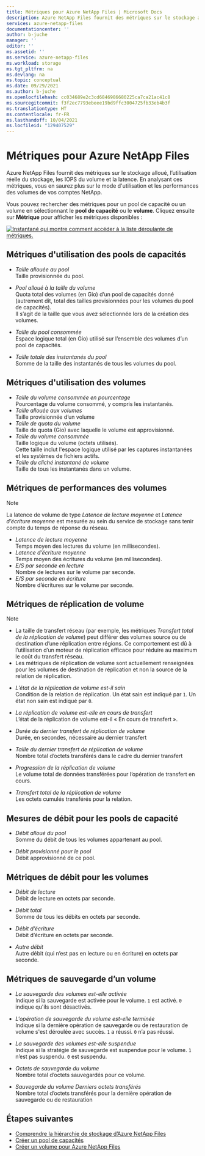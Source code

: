```yaml
---
title: Métriques pour Azure NetApp Files | Microsoft Docs
description: Azure NetApp Files fournit des métriques sur le stockage alloué, l’utilisation réelle du stockage, les IOPS du volume et la latence. Utilisez ces métriques pour comprendre l’utilisation et les performances.
services: azure-netapp-files
documentationcenter: ''
author: b-juche
manager: ''
editor: ''
ms.assetid: ''
ms.service: azure-netapp-files
ms.workload: storage
ms.tgt_pltfrm: na
ms.devlang: na
ms.topic: conceptual
ms.date: 09/29/2021
ms.author: b-juche
ms.openlocfilehash: cc034689e2c3cd6846986680225ca7ca21ac41c8
ms.sourcegitcommit: f3f2ec7793ebeee19bd9ffc3004725fb33eb4b3f
ms.translationtype: HT
ms.contentlocale: fr-FR
ms.lasthandoff: 10/04/2021
ms.locfileid: "129407529"
---
```

# <a name="metrics-for-azure-netapp-files"></a>Métriques pour Azure NetApp Files

Azure NetApp Files fournit des métriques sur le stockage alloué, l’utilisation réelle du stockage, les IOPS du volume et la latence. En analysant ces métriques, vous en saurez plus sur le mode d'utilisation et les performances des volumes de vos comptes NetApp.  

Vous pouvez rechercher des métriques pour un pool de capacité ou un volume en sélectionnant le **pool de capacité** ou le **volume**.  Cliquez ensuite sur **Métrique** pour afficher les métriques disponibles : 

[ ![Instantané qui montre comment accéder à la liste déroulante de métriques.](../media/azure-netapp-files/metrics-navigate-volume.png)](../media/azure-netapp-files/metrics-navigate-volume.png#lightbox)

## <a name="usage-metrics-for-capacity-pools"></a><a name="capacity_pools"></a>Métriques d'utilisation des pools de capacités

- *Taille allouée au pool*   
    Taille provisionnée du pool.

- *Pool alloué à la taille du volume*  
    Quota total des volumes (en Gio) d’un pool de capacités donné (autrement dit, total des tailles provisionnées pour les volumes du pool de capacités).  
    Il s’agit de la taille que vous avez sélectionnée lors de la création des volumes.  

- *Taille du pool consommée*  
    Espace logique total (en Gio) utilisé sur l’ensemble des volumes d’un pool de capacités.  

- *Taille totale des instantanés du pool*    
    Somme de la taille des instantanés de tous les volumes du pool.

## <a name="usage-metrics-for-volumes"></a><a name="volumes"></a>Métriques d'utilisation des volumes

- *Taille du volume consommée en pourcentage*    
    Pourcentage du volume consommé, y compris les instantanés.  
- *Taille allouée aux volumes*   
    Taille provisionnée d’un volume
- *Taille de quota du volume*    
    Taille de quota (Gio) avec laquelle le volume est approvisionné.   
-  *Taille du volume consommée*  
    Taille logique du volume (octets utilisés).  
    Cette taille inclut l'espace logique utilisé par les captures instantanées et les systèmes de fichiers actifs.  
- *Taille du cliché instantané de volume*   
   Taille de tous les instantanés dans un volume.  

## <a name="performance-metrics-for-volumes"></a>Métriques de performances des volumes

> [!NOTE] 
> La latence de volume de type *Latence de lecture moyenne* et *Latence d’écriture moyenne* est mesurée au sein du service de stockage sans tenir compte du temps de réponse du réseau.

- *Latence de lecture moyenne*   
    Temps moyen des lectures du volume (en millisecondes).
- *Latence d’écriture moyenne*   
    Temps moyen des écritures du volume (en millisecondes).
- *E/S par seconde en lecture*   
    Nombre de lectures sur le volume par seconde.
- *E/S par seconde en écriture*   
    Nombre d’écritures sur le volume par seconde.

## <a name="volume-replication-metrics"></a><a name="replication"></a>Métriques de réplication de volume

> [!NOTE] 
> * La taille de transfert réseau (par exemple, les métriques *Transfert total de la réplication de volume*) peut différer des volumes source ou de destination d’une réplication entre régions. Ce comportement est dû à l’utilisation d’un moteur de réplication efficace pour réduire au maximum le coût du transfert réseau.
> * Les métriques de réplication de volume sont actuellement renseignées pour les volumes de destination de réplication et non la source de la relation de réplication.

- *L’état de la réplication de volume est-il sain*   
    Condition de la relation de réplication. Un état sain est indiqué par `1`. Un état non sain est indiqué par `0`.

- *La réplication de volume est-elle en cours de transfert*    
    L’état de la réplication de volume est-il « En cours de transfert ». 

- *Durée du dernier transfert de réplication de volume*   
    Durée, en secondes, nécessaire au dernier transfert 

- *Taille du dernier transfert de réplication de volume*    
    Nombre total d’octets transférés dans le cadre du dernier transfert 

- *Progression de la réplication de volume*    
    Le volume total de données transférées pour l’opération de transfert en cours. 

- *Transfert total de la réplication de volume*   
    Les octets cumulés transférés pour la relation. 

## <a name="throughput-metrics-for-capacity-pools"></a>Mesures de débit pour les pools de capacité   

* *Débit alloué du pool*    
    Somme du débit de tous les volumes appartenant au pool.
    
* *Débit provisionné pour le pool*   
    Débit approvisionné de ce pool.


## <a name="throughput-metrics-for-volumes"></a>Métriques de débit pour les volumes   

* *Débit de lecture*   
    Débit de lecture en octets par seconde.
    
* *Débit total*   
    Somme de tous les débits en octets par seconde.

* *Débit d’écriture*    
    Débit d’écriture en octets par seconde.

* *Autre débit*   
    Autre débit (qui n’est pas en lecture ou en écriture) en octets par seconde.

## <a name="volume-backup-metrics"></a>Métriques de sauvegarde d’un volume  

* *La sauvegarde des volumes est-elle activée*   
    Indique si la sauvegarde est activée pour le volume. `1` est activé. `0` indique qu'ils sont désactivés.

* *L'opération de sauvegarde du volume est-elle terminée*   
    Indique si la dernière opération de sauvegarde ou de restauration de volume s'est déroulée avec succès.  `1` a réussi. `0` n’a pas réussi.

* *La sauvegarde des volumes est-elle suspendue*   
    Indique si la stratégie de sauvegarde est suspendue pour le volume.  `1` n’est pas suspendu. `0` est suspendu.

* *Octets de sauvegarde du volume*   
    Nombre total d’octets sauvegardés pour ce volume.

* *Sauvegarde du volume Derniers octets transférés*   
    Nombre total d’octets transférés pour la dernière opération de sauvegarde ou de restauration  

## <a name="next-steps"></a>Étapes suivantes

* [Comprendre la hiérarchie de stockage d’Azure NetApp Files](azure-netapp-files-understand-storage-hierarchy.md)
* [Créer un pool de capacités](azure-netapp-files-set-up-capacity-pool.md)
* [Créer un volume pour Azure NetApp Files](azure-netapp-files-create-volumes.md)
